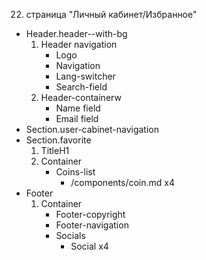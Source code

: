 22. страница "Личный кабинет/Избранное"
  * Header.header--with-bg
    1. Header navigation
        * Logo 
        * Navigation
        * Lang-switcher
        * Search-field
    2. Header-containerw
        * Name field
        * Email field
  * Section.user-cabinet-navigation
  * Section.favorite
    1. TitleH1
    2. Container
        * Coins-list
            * /components/coin.md x4
  * Footer
    1. Container
        * Footer-copyright
        * Footer-navigation
        * Socials
            * Social x4
